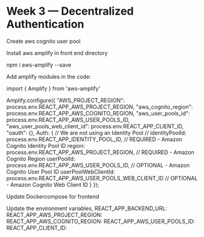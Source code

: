 # Week 3 — Decentralized Authentication

Create aws cognito user pool

Install aws amplify in front end directory

npm i aws-amplify --save

Add amplify modules in the code:

import { Amplify } from 'aws-amplify'

Amplify.configure({
    "AWS_PROJECT_REGION": process.env.REACT_APP_AWS_PROJECT_REGION,
    "aws_cognito_region": process.env.REACT_APP_AWS_COGNITO_REGION,
    "aws_user_pools_id": process.env.REACT_APP_AWS_USER_POOLS_ID,
    "aws_user_pools_web_client_id": process.env.REACT_APP_CLIENT_ID,
    "oauth": {},
    Auth: {
        // We are not using an Identity Pool
        // identityPoolId: process.env.REACT_APP_IDENTITY_POOL_ID, // REQUIRED - Amazon Cognito Identity Pool ID
        region: process.env.REACT_APP_AWS_PROJECT_REGION,         // REQUIRED - Amazon Cognito Region
        userPoolId: process.env.REACT_APP_AWS_USER_POOLS_ID,      // OPTIONAL - Amazon Cognito User Pool ID
        userPoolWebClientId: process.env.REACT_APP_AWS_USER_POOLS_WEB_CLIENT_ID // OPTIONAL - Amazon Cognito Web Client ID
    }
});


Update Dockercompose for frontend

Update the environment variables,
      REACT_APP_BACKEND_URL: 
      REACT_APP_AWS_PROJECT_REGION: 
      REACT_APP_AWS_COGNITO_REGION: 
      REACT_APP_AWS_USER_POOLS_ID: 
      REACT_APP_CLIENT_ID: 
